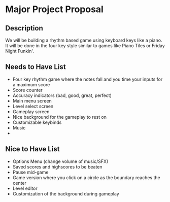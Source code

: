 # Major Project Proposal

## Description
We will be building a rhythm based game using keyboard keys like a piano. It will be done in the four key style similar to games like Piano Tiles or Friday Night Funkin'.

## Needs to Have List
- Four key rhythm game where the notes fall and you time your inputs for a maximum score
- Score counter
- Accuracy indicators (bad, good, great, perfect)
- Main menu screen
- Level select screen
- Gameplay screen
- Nice background for the gameplay to rest on
- Customizable keybinds
- Music
- 

## Nice to Have List
- Options Menu (change volume of music/SFX)
- Saved scores and highscores to be beaten
- Pause mid-game
- Game version where you click on a circle as the boundary reaches the center
- Level editor
- Customization of the background during gameplay